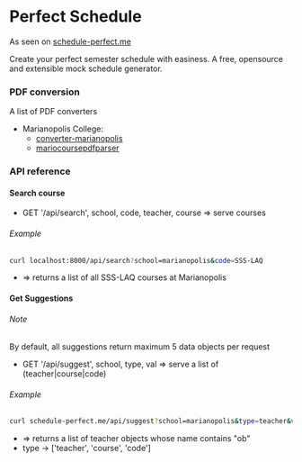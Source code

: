 # Perfect Schedule
As seen on [schedule-perfect.me](http://schedule-perfect.me)


Create your perfect semester schedule with easiness. A free, opensource and
extensible mock schedule generator.

### PDF conversion
A list of PDF converters

* Marianopolis College:
  * [converter-marianopolis](https://github.com/lorix-lpan/converter-marianopolis)
  * [mariocoursepdfparser](https://github.com/sunbinyuan/mariocoursespdfparser)


### API reference

#### Search course
* GET '/api/search', school, code, teacher, course => serve courses

###### Example
```bash
curl localhost:8000/api/search?school=marianopolis&code=SSS-LAQ
```
* => returns a list of all SSS-LAQ courses at Marianopolis

#### Get Suggestions

###### Note
By default, all suggestions return maximum 5 data objects per request

* GET '/api/suggest', school, type, val => serve a list of (teacher|course|code)

###### Example
```bash
curl schedule-perfect.me/api/suggest?school=marianopolis&type=teacher&val=ob
```
* => returns a list of teacher objects whose name contains "ob"
* type -> ['teacher', 'course', 'code']
